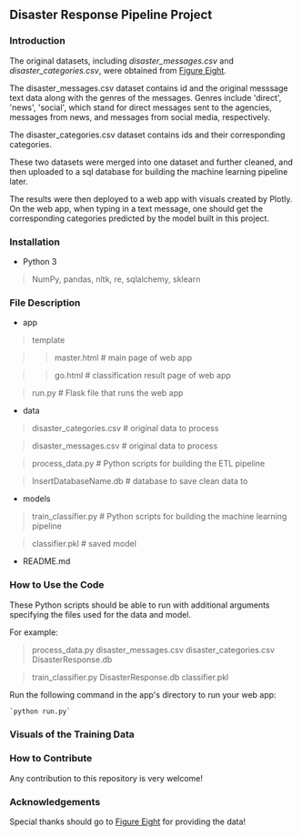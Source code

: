 ## Disaster Response Pipeline Project

### Introduction 

The original datasets, including *disaster_messages.csv* and *disaster_categories.csv*, were obtained from [Figure Eight](https://www.figure-eight.com/).

The disaster_messages.csv dataset contains id and the original messsage text data along with the genres of the messages. Genres include 'direct', 'news', 'social', which stand for direct messages sent to the agencies, messages from news, and messages from social media, respectively.

The disaster_categories.csv dataset contains ids and their corresponding categories.

These two datasets were merged into one dataset and further cleaned, and then uploaded to a sql database for building the machine learning pipeline later. 

The results were then deployed to a web app with visuals created by Plotly. On the web app, when typing in a text message, one should get the corresponding categories predicted by the model built in this project.

### Installation

- Python 3

 > NumPy, pandas, nltk, re, sqlalchemy, sklearn

### File Description

- app

>  template

>>  master.html  # main page of web app

>>  go.html  # classification result page of web app

>  run.py  # Flask file that runs the web app

- data

>  disaster_categories.csv  # original data to process 

>  disaster_messages.csv  # original data to process

>  process_data.py   # Python scripts for building the ETL pipeline

>  InsertDatabaseName.db   # database to save clean data to

- models

>  train_classifier.py  # Python scripts for building the machine learning pipeline

>  classifier.pkl  # saved model 

- README.md

### How to Use the Code

These Python scripts should be able to run with additional arguments specifying the files used for the data and model.

For example:

> process_data.py disaster_messages.csv disaster_categories.csv DisasterResponse.db

> train_classifier.py DisasterResponse.db classifier.pkl

Run the following command in the app's directory to run your web app: 

    `python run.py`

### Visuals of the Training Data


### How to Contribute

Any contribution to this repository is very welcome!

### Acknowledgements

Special thanks should go to [Figure Eight](https://www.figure-eight.com/) for providing the data!
